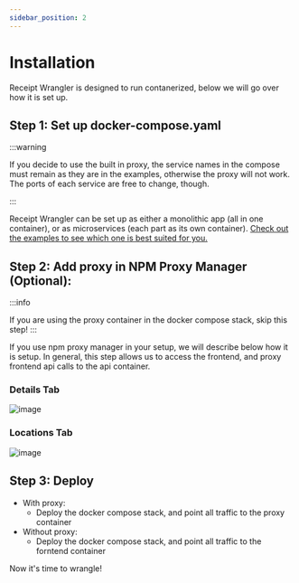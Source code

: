 ```yaml
---
sidebar_position: 2
---
```


# Installation

Receipt Wrangler is designed to run contanerized, below we will go over how it is set up.

## Step 1: Set up docker-compose.yaml

:::warning

If you decide to use the built in proxy, the service names in the compose must remain as they are in the examples,
otherwise the proxy will not work.
The ports of each service are free to change, though.

:::

Receipt Wrangler can be set up as either a monolithic app (all in one container), or as microservices (each part as its
own container).
[Check out the examples to see which one is best suited for you.](/docs/category/configuration-examples)

## Step 2: Add proxy in NPM Proxy Manager (Optional):

:::info

If you are using the proxy container in the docker compose stack, skip this step!
:::

If you use npm proxy manager in your setup, we will describe below how it is setup. In general, this step allows us to
access the frontend, and proxy frontend api calls to the api container.

### Details Tab

![image](https://github.com/Receipt-Wrangler/.github/assets/44912201/9690b448-93d2-41d7-8852-ef411d7283b5)

### Locations Tab

![image](https://github.com/Receipt-Wrangler/.github/assets/44912201/2fe17995-b4c2-40c1-91d3-c046a6666f4d)

## Step 3: Deploy

- With proxy:
    - Deploy the docker compose stack, and point all traffic to the proxy container
- Without proxy:
    - Deploy the docker compose stack, and point all traffic to the forntend container

Now it's time to wrangle!
